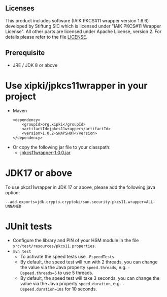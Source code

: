## Licenses
This product includes software (IAIK PKCS#11 wrapper version 1.6.6) 
developed by Stiftung SIC which is licensed under "IAIK PKCS#11 Wrapper License".
All other parts are licensed under Apache License, version 2.
For details please refer to the file [LICENSE](LICENSE).

## Prerequisite
- JRE / JDK 8 or above

Use xipki/jpkcs11wrapper in your project
=====
- Maven  
  ```
  <dependency>
      <groupId>org.xipki</groupId>
      <artifactId>jpkcs11wrapper</artifactId>
      <version>1.0.2-SNAPSHOT</version>
  </dependency>
  ```
- Or copy the following jar file to your classpath:
  - [jpkcs11wrapper-1.0.0.jar](https://github.com/xipki/jpkcs11wrapper/releases/download/v1.0.0/jpkcs11wrapper-1.0.0.jar)

JDK17 or above
=====
To use pkcs11wrapper in JDK 17 or above, please add the following java option:
```
--add-exports=jdk.crypto.cryptoki/sun.security.pkcs11.wrapper=ALL-UNNAMED
```

JUnit tests
=====
- Configure the library and PIN of your HSM module in the file `src/test/resources/pkcs11.properties`.
- `mvn test`  
   - To activate the speed tests use `-PspeedTests`
   - By default, the speed test will run with 2 threads, you can change the
     value via the Java property `speed.threads`, e.g.
    `-Dspeed.threads=5` to use 5 threads.
   - By default, the speed test will take 3 seconds, you can change the
     value via the Java property `speed.duration`, e.g.
    `-Dspeed.duration=10s` for 10 seconds.
